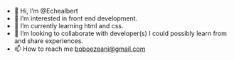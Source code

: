 - 👋 Hi, I’m @Echealbert
- 👀 I’m interested in front end development. 
- 🌱 I’m currently learning html and css.
- 💞️ I’m looking to collaborate with developer(s) I could possibly learn from and share experiences.
- 📫 How to reach me boboezeani@gmail.com

<!---
Echealbert/Echealbert is a ✨ special ✨ repository because its `README.md` (this file) appears on your GitHub profile.
You can click the Preview link to take a look at your changes.
--->
